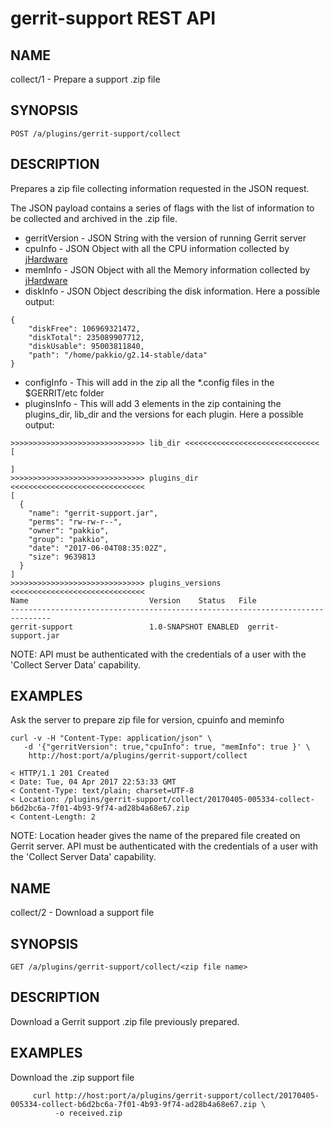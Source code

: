 gerrit-support REST API
==============================

NAME
----
collect/1 - Prepare a support .zip file

SYNOPSIS
--------
```
POST /a/plugins/gerrit-support/collect
```

DESCRIPTION
-----------
Prepares a zip file collecting information requested in the JSON request.

The JSON payload contains a series of flags with the list of information to be
collected and archived in the .zip file.

- gerritVersion - JSON String with the version of running Gerrit server
- cpuInfo - JSON Object with all the CPU information collected by [jHardware](https://github.com/profesorfalken/jHardware)
- memInfo - JSON Object with all the Memory information collected by [jHardware](https://github.com/profesorfalken/jHardware)
- diskInfo - JSON Object describing the disk information. Here a possible output:
```
{
    "diskFree": 106969321472,
    "diskTotal": 235089907712,
    "diskUsable": 95003811840,
    "path": "/home/pakkio/g2.14-stable/data"
}
```
- configInfo - This will add in the zip all the *.config files in the $GERRIT/etc folder
- pluginsInfo - This will add 3 elements in the zip containing the plugins_dir,
  lib_dir and the versions for each plugin. Here a possible output:
```
>>>>>>>>>>>>>>>>>>>>>>>>>>>>>> lib_dir <<<<<<<<<<<<<<<<<<<<<<<<<<<<<<
[

]
>>>>>>>>>>>>>>>>>>>>>>>>>>>>>> plugins_dir <<<<<<<<<<<<<<<<<<<<<<<<<<<<<<
[
  {
    "name": "gerrit-support.jar",
    "perms": "rw-rw-r--",
    "owner": "pakkio",
    "group": "pakkio",
    "date": "2017-06-04T08:35:02Z",
    "size": 9639813
  }
]
>>>>>>>>>>>>>>>>>>>>>>>>>>>>>> plugins_versions <<<<<<<<<<<<<<<<<<<<<<<<<<<<<<
Name                           Version    Status   File
-------------------------------------------------------------------------------
gerrit-support                 1.0-SNAPSHOT ENABLED  gerrit-support.jar
```
NOTE: API must be authenticated with the credentials of a user with the
'Collect Server Data' capability.

EXAMPLES
--------

Ask the server to prepare zip file for version, cpuinfo and meminfo

```
curl -v -H "Content-Type: application/json" \
   -d '{"gerritVersion": true,"cpuInfo": true, "memInfo": true }' \
    http://host:port/a/plugins/gerrit-support/collect

< HTTP/1.1 201 Created
< Date: Tue, 04 Apr 2017 22:53:33 GMT
< Content-Type: text/plain; charset=UTF-8
< Location: /plugins/gerrit-support/collect/20170405-005334-collect-b6d2bc6a-7f01-4b93-9f74-ad28b4a68e67.zip
< Content-Length: 2

```
NOTE: Location header gives the name of the prepared file created on Gerrit
server. API must be authenticated with the credentials of a user with the
'Collect Server Data' capability.


NAME
----
collect/2 - Download a support file

SYNOPSIS
--------
```
GET /a/plugins/gerrit-support/collect/<zip file name>
```

DESCRIPTION
-----------
Download a Gerrit support .zip file previously prepared.

EXAMPLES
--------

Download the .zip support file

```
     curl http://host:port/a/plugins/gerrit-support/collect/20170405-005334-collect-b6d2bc6a-7f01-4b93-9f74-ad28b4a68e67.zip \
          -o received.zip
```

